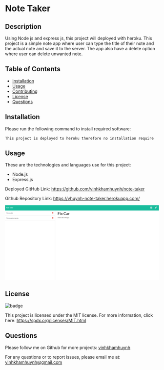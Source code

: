 
# Note Taker
  
  
## Description 
  
Using Node js and express js, this project will deployed with heroku. This project is a simple note app where user can type the title of their note and the actual note and save it to the server. The app also have a delete option where user can delete unwanted note.


## Table of Contents

* [Installation](#Installation)
* [Usage](#Usage) 
* [Contributing](#Contributing)
* [License](#License)
* [Questions](#Questions)
  

## Installation 
  
Please run the following command to install required software:

```
This project is deployed to heroku therefore no installation require
```


## Usage

These are the technologies and languages use for this project: 

* Node.js
* Express.js

Deployed GitHub Link:   https://github.com/vinhkhamhuynh/note-taker

Github Repository Link: https://vhuynh-note-taker.herokuapp.com/
  
![note taker app](./Develop/public/assets/img/note-taker-screenshot.PNG)
  
   
## License 
  

![badge](https://img.shields.io/badge/license-MIT-orange)
 
This project is licensed under the MIT license. For more information, click here: https://spdx.org/licenses/MIT.html 
 



## Questions
  
Please follow me on Github for more projects: [vinhkhamhuynh](https://github.com/vinhkhamhuynh) 

For any questions or to report issues, please email me at: vinhkhamhuynh@gmail.com
  

